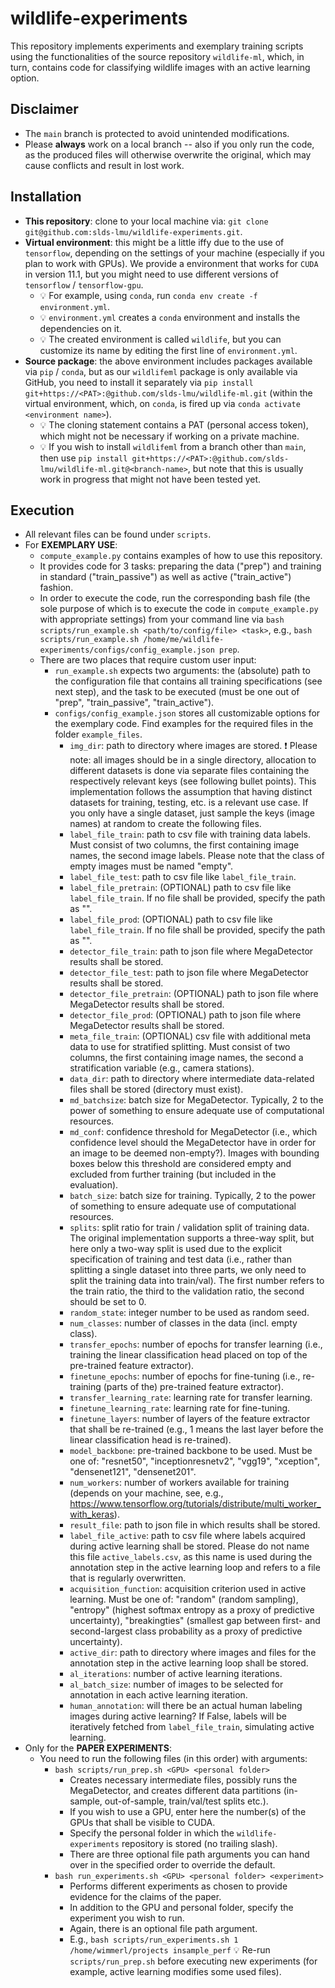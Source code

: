 # wildlife-experiments

This repository implements experiments and exemplary training scripts using the functionalities of the source repository `wildlife-ml`, which, in turn, contains code for classifying wildlife images with an active learning option.

## Disclaimer

- The `main` branch is protected to avoid unintended modifications.
- Please **always** work on a local branch -- also if you only run the code, as the produced files will otherwise overwrite the original, which may cause conflicts and result in lost work.

## Installation

- **This repository**: clone to your local machine via: `git clone git@github.com:slds-lmu/wildlife-experiments.git`.
- **Virtual environment**: this might be a little iffy due to the use of `tensorflow`, depending on the settings of your machine (especially if you plan to work with GPUs). We provide a environment that works for `CUDA` in version 11.1, but you might need to use different versions of `tensorflow` / `tensorflow-gpu`.
  - :bulb: For example, using `conda`, run `conda env create -f environment.yml`.
  - :bulb: `environment.yml` creates a `conda` environment and installs the dependencies on it. 
  - :bulb: The created environment is called `wildlife`, but you can customize its name by editing the first line of `environment.yml`.
- **Source package**: the above environment includes packages available via `pip` / `conda`, but as our `wildlifeml` package is only available via GitHub, you need to install it separately via `pip install git+https://<PAT>:@github.com/slds-lmu/wildlife-ml.git` (within the virtual environment, which, on `conda`, is fired up via `conda activate <environment name>`).
  - :bulb: The cloning statement contains a PAT (personal access token), which might not be necessary if working on a private machine. 
  - :bulb: If you wish to install `wildlifeml` from a branch other than `main`, then use `pip install git+https://<PAT>:@github.com/slds-lmu/wildlife-ml.git@<branch-name>`, but note that this is usually work in progress that might not have been tested yet.

## Execution

- All relevant files can be found under `scripts`.
- For **EXEMPLARY USE**:
  - `compute_example.py` contains examples of how to use this repository.
  - It provides code for 3 tasks: preparing the data ("prep") and training in standard ("train_passive") as well as active ("train_active") fashion.
  - In order to execute the code, run the corresponding bash file (the sole purpose of which is to execute the code in `compute_example.py` with appropriate settings) from your command line via `bash scripts/run_example.sh <path/to/config/file> <task>`, e.g., `bash scripts/run_example.sh /home/me/wildlife-experiments/configs/config_example.json prep`.
  - There are two places that require custom user input:
    - `run_example.sh` expects two arguments: the (absolute) path to the configuration file that contains all training specifications (see next step), and the task to be executed (must be one out of "prep", "train_passive", "train_active").
    - `configs/config_example.json` stores all customizable options for the exemplary code. Find examples for the required files in the folder `example_files`.
      - `img_dir`: path to directory where images are stored. :exclamation: Please note: all images should be in a single directory, allocation to different datasets is done via separate files containing the respectively relevant keys (see following bullet points). This implementation follows the assumption that having distinct datasets for training, testing, etc. is a relevant use case. If you only have a single dataset, just sample the keys (image names) at random to create the following files.
      - `label_file_train`: path to csv file with training data labels. Must consist of two columns, the first containing image names, the second image labels. Please note that the class of empty images must be named "empty".
      - `label_file_test`: path to csv file like `label_file_train`.
      - `label_file_pretrain`: (OPTIONAL) path to csv file like `label_file_train`. If no file shall be provided, specify the path as "".
      - `label_file_prod`: (OPTIONAL) path to csv file like `label_file_train`. If no file shall be provided, specify the path as "".
      - `detector_file_train`: path to json file where MegaDetector results shall be stored.
      - `detector_file_test`: path to json file where MegaDetector results shall be stored.
      - `detector_file_pretrain`: (OPTIONAL) path to json file where MegaDetector results shall be stored.
      - `detector_file_prod`: (OPTIONAL) path to json file where MegaDetector results shall be stored.
      - `meta_file_train`: (OPTIONAL) csv file with additional meta data to use for stratified splitting. Must consist of two columns, the first containing image names, the second a stratification variable (e.g., camera stations).
      - `data_dir`: path to directory where intermediate data-related files shall be stored (directory must exist).
      - `md_batchsize`: batch size for MegaDetector. Typically, 2 to the power of something to ensure adequate use of computational resources.
      - `md_conf`: confidence threshold for MegaDetector (i.e., which confidence level should the MegaDetector have in order for an image to be deemed non-empty?). Images with bounding boxes below this threshold are considered empty and excluded from further training (but included in the evaluation).
      - `batch_size`: batch size for training. Typically, 2 to the power of something to ensure adequate use of computational resources.
      - `splits`: split ratio for train / validation split of training data. The original implementation supports a three-way split, but here only a two-way split is used due to the explicit specification of training and test data (i.e., rather than splitting a single dataset into three parts, we only need to split the training data into train/val). The first number refers to the train ratio, the third to the validation ratio, the second should be set to 0.
      - `random_state`: integer number to be used as random seed.
      - `num_classes`: number of classes in the data (incl. empty class).
      - `transfer_epochs`: number of epochs for transfer learning (i.e., training the linear classification head placed on top of the pre-trained feature extractor).
      - `finetune_epochs`: number of epochs for fine-tuning (i.e., re-training (parts of the) pre-trained feature extractor).
      - `transfer_learning_rate`: learning rate for transfer learning.
      - `finetune_learning_rate`: learning rate for fine-tuning.
      - `finetune_layers`: number of layers of the feature extractor that shall be re-trained (e.g., 1 means the last layer before the linear classification head is re-trained).
      - `model_backbone`: pre-trained backbone to be used. Must be one of: "resnet50", "inceptionresnetv2", "vgg19", "xception", "densenet121", "densenet201".
      - `num_workers`: number of workers available for training (depends on your machine, see, e.g., https://www.tensorflow.org/tutorials/distribute/multi_worker_with_keras).
      - `result_file`: path to json file in which results shall be stored.
      - `label_file_active`: path to csv file where labels acquired during active learning shall be stored. Please do not name this file `active_labels.csv`, as this name is used during the annotation step in the active learning loop and refers to a file that is regularly overwritten.
      - `acquisition_function`: acquisition criterion used in active learning. Must be one of: "random" (random sampling), "entropy" (highest softmax entropy as a proxy of predictive uncertainty), "breakingties" (smallest gap between first- and second-largest class probability as a proxy of predictive uncertainty).
      - `active_dir`: path to directory where images and files for the annotation step in the active learning loop shall be stored.
      - `al_iterations`: number of active learning iterations.
      - `al_batch_size`: number of images to be selected for annotation in each active learning iteration.
      - `human_annotation`: will there be an actual human labeling images during active learning? If False, labels will be iteratively fetched from `label_file_train`, simulating active learning.
- Only for the **PAPER EXPERIMENTS**:
  - You need to run the following files (in this order) with arguments:
    - `bash scripts/run_prep.sh <GPU> <personal folder>`
      - Creates necessary intermediate files, possibly runs the MegaDetector, and creates different data partitions (in-sample, out-of-sample, train/val/test splits etc.).
      - If you wish to use a GPU, enter here the number(s) of the GPUs that shall be visible to CUDA.
      - Specify the personal folder in which the `wildlife-experiments` repository is stored (no trailing slash).
      - There are three optional file path arguments you can hand over in the specified order to override the default.
    - `bash run_experiments.sh <GPU> <personal folder> <experiment>`
      - Performs different experiments as chosen to provide evidence for the claims of the paper.
      - In addition to the GPU and personal folder, specify the experiment you wish to run.
      - Again, there is an optional file path argument.
      - E.g., `bash scripts/run_experiments.sh 1 /home/wimmerl/projects insample_perf`
:bulb: Re-run `scripts/run_prep.sh` before executing new experiments (for example, active learning modifies some used files).